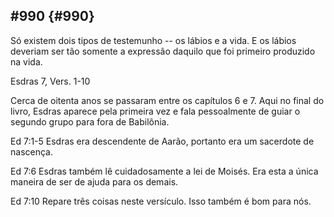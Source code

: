 ## #990 {#990}

Só existem dois tipos de testemunho -- os lábios e a vida. E os lábios deveriam ser tão somente a expressão daquilo que foi primeiro produzido na vida.

Esdras 7, Vers. 1-10

Cerca de oitenta anos se passaram entre os capítulos 6 e 7\. Aqui no final do livro, Esdras aparece pela primeira vez e fala pessoalmente de guiar o segundo grupo para fora de Babilônia.

Ed 7:1-5 Esdras era descendente de Aarão, portanto era um sacerdote de nascença.

Ed 7:6 Esdras também lê cuidadosamente a lei de Moisés. Era esta a única maneira de ser de ajuda para os demais.

Ed 7:10 Repare três coisas neste versículo. Isso também é bom para nós.